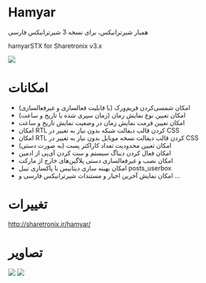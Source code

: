 # Hamyar
همیار شیرترانیکس، برای نسخه 3 شیرترانیکس فارسی

hamyarSTX for Sharetronix v3.x

<img src="http://sharetronix.ir/wp-content/uploads/2015/04/hamyarstx1.jpg" />

# امکانات
- امکان شمسی‌کردن فریم‌ورک (با قابلیت فعالسازی و غیرفعالسازی)
- امکان تعیین نوع نمایش زمان (زمان سپری شده یا تاریخ و ساعت)
- امکان تعیین فرمت نمایش زمان در وضعیت نمایش تاریخ و ساعت
- امکان RTL کردن قالب دیفالت شبکه بدون نیاز به تغییر در CSS
- امکان RTL کردن قالب دیفالت نسخه موبایل بدون نیاز به تغییر در CSS
- امکان تعیین محدودیت تعداد کاراکتر پست (به صورت دستی)
- امکان فعال کردن دیباگ سیستم و ست کردن آی‌پی از ادمین
- امکان نصب و غیرفعالسازی دستی پلاگین‌های خارج از مارکت
- امکان بهینه سازی دیتابیس با پاکسازی تیبل posts_userbox
- امکان نمایش آخرین اخبار و مستندات شیرترانیکس فارسی
و ...

# تغییرات
http://sharetronix.ir/hamyar/

# تصاویر
<img src="http://sharetronix.ir/wp-content/uploads/2015/04/hamyar-s1.jpg" />
<img src="http://sharetronix.ir/wp-content/uploads/2015/04/hamyar-s2.jpg" />